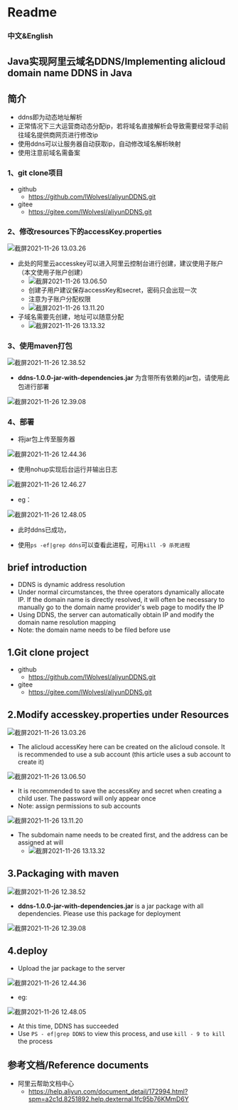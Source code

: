 # Readme

### 中文&English

## Java实现阿里云域名DDNS/Implementing alicloud domain name DDNS in Java

## 简介

-   ddns即为动态地址解析
-   正常情况下三大运营商动态分配ip，若将域名直接解析会导致需要经常手动前往域名提供商网页进行修改ip
-   使用ddns可以让服务器自动获取ip，自动修改域名解析映射
-   使用注意前域名需备案

### 1、git clone项目

-   github 
    -   https://github.com/lWolvesl/aliyunDDNS.git
-   gitee
    -   https://gitee.com/lWolvesl/aliyunDDNS.git

### 2、修改resources下的accessKey.properties

![截屏2021-11-26 13.03.26](https://typroa-wolves.oss-cn-hangzhou.aliyuncs.com/img-li/%E6%88%AA%E5%B1%8F2021-11-26%2013.03.26.png)

-   此处的阿里云accesskey可以进入阿里云控制台进行创建，建议使用子账户（本文使用子账户创建）
    -   ![截屏2021-11-26 13.06.50](https://typroa-wolves.oss-cn-hangzhou.aliyuncs.com/img-li/%E6%88%AA%E5%B1%8F2021-11-26%2013.06.50.png)
    -   创建子用户建议保存accessKey和secret，密码只会出现一次
    -   注意为子账户分配权限
    -   ![截屏2021-11-26 13.11.20](https://typroa-wolves.oss-cn-hangzhou.aliyuncs.com/img-li/%E6%88%AA%E5%B1%8F2021-11-26%2013.11.20.png)
-   子域名需要先创建，地址可以随意分配
    -   ![截屏2021-11-26 13.13.32](https://typroa-wolves.oss-cn-hangzhou.aliyuncs.com/img-li/%E6%88%AA%E5%B1%8F2021-11-26%2013.13.32.png)



### 3、使用maven打包

![截屏2021-11-26 12.38.52](https://typroa-wolves.oss-cn-hangzhou.aliyuncs.com/img-li/%E6%88%AA%E5%B1%8F2021-11-26%2012.38.52.png)

-   **ddns-1.0.0-jar-with-dependencies.jar** 为含带所有依赖的jar包，请使用此包进行部署

![截屏2021-11-26 12.39.08](https://typroa-wolves.oss-cn-hangzhou.aliyuncs.com/img-li/%E6%88%AA%E5%B1%8F2021-11-26%2012.39.08.png)

### 4、部署

-   将jar包上传至服务器

![截屏2021-11-26 12.44.36](https://typroa-wolves.oss-cn-hangzhou.aliyuncs.com/img-li/%E6%88%AA%E5%B1%8F2021-11-26%2012.44.36.png)

-   使用nohup实现后台运行并输出日志

![截屏2021-11-26 12.46.27](https://typroa-wolves.oss-cn-hangzhou.aliyuncs.com/img-li/%E6%88%AA%E5%B1%8F2021-11-26%2012.46.27.png)

-   eg：

![截屏2021-11-26 12.48.05](https://typroa-wolves.oss-cn-hangzhou.aliyuncs.com/img-li/%E6%88%AA%E5%B1%8F2021-11-26%2012.48.05.png)

-   此时ddns已成功，

-   使用`ps -ef|grep ddns`可以查看此进程，可用`kill -9 杀死进程`



## brief introduction

-   DDNS is dynamic address resolution
-   Under normal circumstances, the three operators dynamically allocate IP. If the domain name is directly resolved, it will often be necessary to manually go to the domain name provider's web page to modify the IP
-   Using DDNS, the server can automatically obtain IP and modify the domain name resolution mapping
-   Note: the domain name needs to be filed before use

## 1.Git clone project

-   github 
    -   https://github.com/lWolvesl/aliyunDDNS.git
-   gitee
    -   https://gitee.com/lWolvesl/aliyunDDNS.git

## 2.Modify accesskey.properties under Resources

![截屏2021-11-26 13.03.26](https://typroa-wolves.oss-cn-hangzhou.aliyuncs.com/img-li/%E6%88%AA%E5%B1%8F2021-11-26%2013.03.26.png)

-   The alicloud accessKey here can be created on the alicloud console. It is recommended to use a sub account (this article uses a sub account to create it)

![截屏2021-11-26 13.06.50](https://typroa-wolves.oss-cn-hangzhou.aliyuncs.com/img-li/%E6%88%AA%E5%B1%8F2021-11-26%2013.06.50.png)

-   It is recommended to save the accessKey and secret when creating a child user. The password will only appear once
-   Note: assign permissions to sub accounts

![截屏2021-11-26 13.11.20](https://typroa-wolves.oss-cn-hangzhou.aliyuncs.com/img-li/%E6%88%AA%E5%B1%8F2021-11-26%2013.11.20.png)

-   The subdomain name needs to be created first, and the address can be assigned at will
    -   ![截屏2021-11-26 13.13.32](https://typroa-wolves.oss-cn-hangzhou.aliyuncs.com/img-li/%E6%88%AA%E5%B1%8F2021-11-26%2013.13.32.png)

## 3.Packaging with maven

![截屏2021-11-26 12.38.52](https://typroa-wolves.oss-cn-hangzhou.aliyuncs.com/img-li/%E6%88%AA%E5%B1%8F2021-11-26%2012.38.52.png)

-   **ddns-1.0.0-jar-with-dependencies.jar** is a jar package with all dependencies. Please use this package for deployment

![截屏2021-11-26 12.39.08](https://typroa-wolves.oss-cn-hangzhou.aliyuncs.com/img-li/%E6%88%AA%E5%B1%8F2021-11-26%2012.39.08.png)

## 4.deploy

-   Upload the jar package to the server

![截屏2021-11-26 12.44.36](https://typroa-wolves.oss-cn-hangzhou.aliyuncs.com/img-li/%E6%88%AA%E5%B1%8F2021-11-26%2012.44.36.png)

-   eg:

![截屏2021-11-26 12.48.05](https://typroa-wolves.oss-cn-hangzhou.aliyuncs.com/img-li/%E6%88%AA%E5%B1%8F2021-11-26%2012.48.05.png)

-   At this time, DDNS has succeeded
-   Use `PS - ef|grep DDNS` to view this process, and use `kill - 9 to kill` the process





## 参考文档/Reference documents

-   阿里云帮助文档中心
    -   https://help.aliyun.com/document_detail/172994.html?spm=a2c1d.8251892.help.dexternal.1fc95b76KMmD6Y